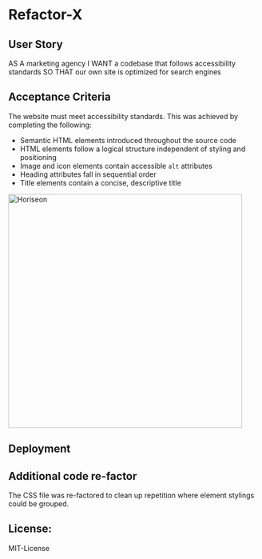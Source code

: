 # Refactor-X

## User Story

AS A marketing agency
I WANT a codebase that follows accessibility standards
SO THAT our own site is optimized for search engines


## Acceptance Criteria

The website must meet accessibility standards. This was achieved by completing the following:

* Semantic HTML elements introduced throughout the source code
* HTML elements follow a logical structure independent of styling and positioning
* Image and icon elements contain accessible `alt` attributes
* Heading attributes fall in sequential order
* Title elements contain a concise, descriptive title
<img width="468" alt="Horiseon" src="https://user-images.githubusercontent.com/121969930/221303426-a21ce443-2998-4dcb-9f1c-c64af82d3a09.png">

## Deployment

## Additional code re-factor
The CSS file was re-factored to clean up repetition where element stylings could be grouped.

## License:
MIT-License
